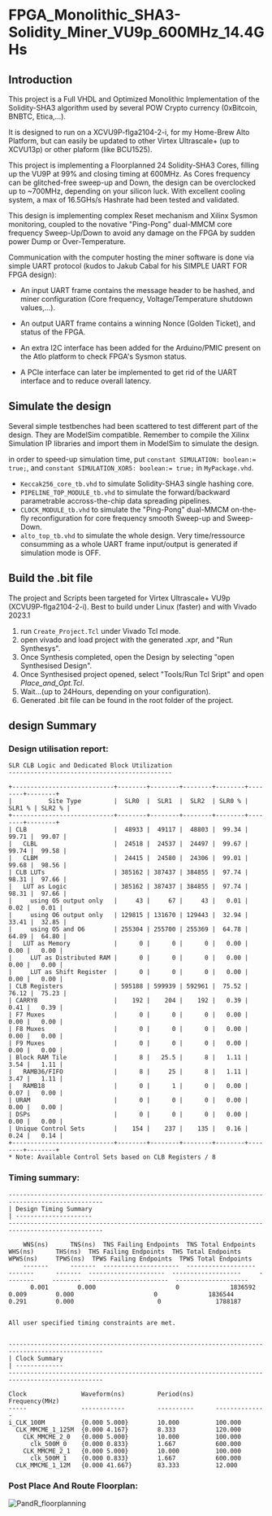 # FPGA_Monolithic_SHA3-Solidity_Miner_VU9p_600MHz_14.4GHs
## Introduction

This project is a Full VHDL and Optimized Monolithic Implementation of the Solidity-SHA3 algorithm used by several POW Crypto currency (0xBitcoin, BNBTC, Etica,...).

It is designed to run on a XCVU9P-flga2104-2-i, for my Home-Brew Alto Platform, but can easily be updated to other Virtex Ultrascale+ (up to XCVU13p) or other plaform (like BCU1525).

This project is implementing a Floorplanned 24 Solidity-SHA3 Cores, filling up the VU9P at 99% and closing timing at 600MHz. As Cores frequency can be glitched-free sweep-up and Down, the design can be overclocked up to ~700MHz, depending on your silicon luck. With excellent cooling system, a max of 16.5GHs/s Hashrate had been tested and validated.

This design is implementing complex Reset mechanism and Xilinx Sysmon monitoring, coupled to the novative "Ping-Pong" dual-MMCM core frequency Sweep-Up/Down to avoid any damage on the FPGA by sudden power Dump or Over-Temperature.


Communication with the computer hosting the miner software is done via simple UART protocol (kudos to Jakub Cabal for his SIMPLE UART FOR FPGA design): 
- An input UART frame contains the message header to be hashed, and miner configuration (Core frequency, Voltage/Temperature shutdown values,...).
- An output UART frame contains a winning Nonce (Golden Ticket), and status of the FPGA.

- An extra I2C interface has been added for the Arduino/PMIC present on the Atlo platform to check FPGA's Sysmon status.

- A PCIe interface can later be implemented to get rid of the UART interface and to reduce overall latency.




## Simulate the design

Several simple testbenches had been scattered to test different part of the design.
They are ModelSim compatible. Remember to compile the Xilinx Simulation IP libraries and import them in ModelSim to simulate the design.

in order to speed-up simulation time, put `constant SIMULATION: boolean:= true;`, and `constant SIMULATION_XOR5: boolean:= true;` in `MyPackage.vhd`.

- `Keccak256_core_tb.vhd` to simulate Solidity-SHA3 single hashing core.
- `PIPELINE_TOP_MODULE_tb.vhd` to simulate the forward/backward parametrable accross-the-chip data spreading pipelines.
- `CLOCK_MODULE_tb.vhd` to simulate the "Ping-Pong" dual-MMCM on-the-fly reconfiguration for core frequency smooth Sweep-up and Sweep-Down.
- `alto_top_tb.vhd` to simulate the whole design. Very time/ressource consumming as a whole UART frame input/output is generated if simulation mode is OFF.  


## Build the .bit file

The project and Scripts been targeted for Virtex Ultrascale+ VU9p (XCVU9P-flga2104-2-i).
Best to build under Linux (faster) and with Vivado 2023.1

1. run `Create_Project.Tcl` under Vivado Tcl mode.
2. open vivado and load project with the generated .xpr, and "Run Synthesys".
3. Once Synthesis completed, open the Design by selecting "open Synthesised Design".
4. Once Synthesised project opened, select "Tools/Run Tcl Sript" and open *Place_and_Opt.Tcl*.
5. Wait...(up to 24Hours, depending on your configuration).
6. Generated .bit file can be found in the root folder of the project.

## design Summary

### Design utilisation report:
```
SLR CLB Logic and Dedicated Block Utilization
---------------------------------------------

+----------------------------+--------+--------+--------+--------+--------+--------+
|          Site Type         |  SLR0  |  SLR1  |  SLR2  | SLR0 % | SLR1 % | SLR2 % |
+----------------------------+--------+--------+--------+--------+--------+--------+
| CLB                        |  48933 |  49117 |  48803 |  99.34 |  99.71 |  99.07 |
|   CLBL                     |  24518 |  24537 |  24497 |  99.67 |  99.74 |  99.58 |
|   CLBM                     |  24415 |  24580 |  24306 |  99.01 |  99.68 |  98.56 |
| CLB LUTs                   | 385162 | 387437 | 384855 |  97.74 |  98.31 |  97.66 |
|   LUT as Logic             | 385162 | 387437 | 384855 |  97.74 |  98.31 |  97.66 |
|     using O5 output only   |     43 |     67 |     43 |   0.01 |   0.02 |   0.01 |
|     using O6 output only   | 129815 | 131670 | 129443 |  32.94 |  33.41 |  32.85 |
|     using O5 and O6        | 255304 | 255700 | 255369 |  64.78 |  64.89 |  64.80 |
|   LUT as Memory            |      0 |      0 |      0 |   0.00 |   0.00 |   0.00 |
|     LUT as Distributed RAM |      0 |      0 |      0 |   0.00 |   0.00 |   0.00 |
|     LUT as Shift Register  |      0 |      0 |      0 |   0.00 |   0.00 |   0.00 |
| CLB Registers              | 595188 | 599939 | 592961 |  75.52 |  76.12 |  75.23 |
| CARRY8                     |    192 |    204 |    192 |   0.39 |   0.41 |   0.39 |
| F7 Muxes                   |      0 |      0 |      0 |   0.00 |   0.00 |   0.00 |
| F8 Muxes                   |      0 |      0 |      0 |   0.00 |   0.00 |   0.00 |
| F9 Muxes                   |      0 |      0 |      0 |   0.00 |   0.00 |   0.00 |
| Block RAM Tile             |      8 |   25.5 |      8 |   1.11 |   3.54 |   1.11 |
|   RAMB36/FIFO              |      8 |     25 |      8 |   1.11 |   3.47 |   1.11 |
|   RAMB18                   |      0 |      1 |      0 |   0.00 |   0.07 |   0.00 |
| URAM                       |      0 |      0 |      0 |   0.00 |   0.00 |   0.00 |
| DSPs                       |      0 |      0 |      0 |   0.00 |   0.00 |   0.00 |
| Unique Control Sets        |    154 |    237 |    135 |   0.16 |   0.24 |   0.14 |
+----------------------------+--------+--------+--------+--------+--------+--------+
* Note: Available Control Sets based on CLB Registers / 8
```

### Timing summary:
```
------------------------------------------------------------------------------------------------
| Design Timing Summary
| ---------------------
------------------------------------------------------------------------------------------------

    WNS(ns)      TNS(ns)  TNS Failing Endpoints  TNS Total Endpoints      WHS(ns)      THS(ns)  THS Failing Endpoints  THS Total Endpoints     WPWS(ns)     TPWS(ns)  TPWS Failing Endpoints  TPWS Total Endpoints  
    -------      -------  ---------------------  -------------------      -------      -------  ---------------------  -------------------     --------     --------  ----------------------  --------------------  
      0.001        0.000                      0              1836592        0.009        0.000                      0              1836544        0.291        0.000                       0               1788187  


All user specified timing constraints are met.


------------------------------------------------------------------------------------------------
| Clock Summary
| -------------
------------------------------------------------------------------------------------------------

Clock               Waveform(ns)         Period(ns)      Frequency(MHz)
-----               ------------         ----------      --------------
i_CLK_100M          {0.000 5.000}        10.000          100.000         
  CLK_MMCME_1_125M  {0.000 4.167}        8.333           120.000         
    CLK_MMCME_2_0   {0.000 5.000}        10.000          100.000         
      clk_500M_0    {0.000 0.833}        1.667           600.000         
    CLK_MMCME_2_1   {0.000 5.000}        10.000          100.000         
      clk_500M_1    {0.000 0.833}        1.667           600.000         
  CLK_MMCME_1_12M   {0.000 41.667}       83.333          12.000
```

### Post Place And Route Floorplan:

![PandR_floorplanning](https://github.com/user-attachments/assets/bdbfb172-5b4b-48a8-bd91-fc06302763dd)

